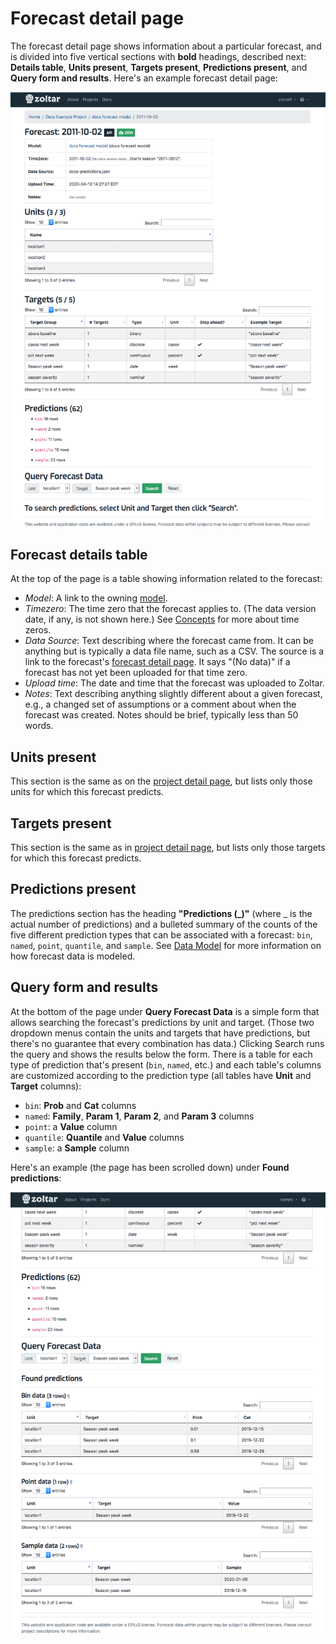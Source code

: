 # Forecast detail page

The forecast detail page shows information about a particular forecast, and is divided into five vertical sections with **bold** headings, described next: **Details table**, **Units present**, **Targets present**, **Predictions present**, and **Query form and results**. Here's an example forecast detail page: 

![Forecast detail page](img/forecast-detail-page.png "Forecast detail page")


## Forecast details table

At the top of the page is a table showing information related to the forecast:

- _Model_: A link to the owning [model](ModelDetailPage.md).
- _Timezero_: The time zero that the forecast applies to. (The data version date, if any, is not shown here.) See [Concepts](Concepts.md) for more about time zeros.
- _Data Source_: Text describing where the forecast came from. It can be anything but is typically a data file name, such as a CSV. The source is a link to the forecast's [forecast detail page](ForecastDetailPage.md). It says "(No data)" if a forecast has not yet been uploaded for that time zero. 
- _Upload time_: The date and time that the forecast was uploaded to Zoltar.
- _Notes_: Text describing anything slightly different about a given forecast, e.g., a changed set of assumptions or a comment about when the forecast was created. Notes should be brief, typically less than 50 words.


## Units present

This section is the same as on the [project detail page](ProjectDetailPage.md), but lists only those units for which this forecast predicts.


## Targets present

This section is the same as in [project detail page](ProjectDetailPage.md), but lists only those targets for which this forecast predicts.


## Predictions present

The predictions section has the heading **"Predictions (_)"** (where _ is the actual number of predictions) and a bulleted summary of the counts of the five different prediction types that can be associated with a forecast: `bin`, `named`, `point`, `quantile`, and `sample`. See [Data Model](DataModel.md) for more information on how forecast data is modeled.


## Query form and results

At the bottom of the page under **Query Forecast Data** is a simple form that allows searching the forecast's predictions by unit and target. (Those two dropdown menus contain the units and targets that have predictions, but there's no guarantee that every combination has data.) Clicking Search runs the query and shows the results below the form. There is a table for each type of prediction that's present (`bin`, `named`, etc.) and each table's columns are customized according to the prediction type (all tables have **Unit** and **Target** columns):

- `bin`: **Prob** and **Cat** columns
- `named`: **Family**, **Param 1**, **Param 2**, and **Param 3** columns
- `point`: a **Value** column
- `quantile`: **Quantile** and **Value** columns
- `sample`: a **Sample** column


Here's an example (the page has been scrolled down) under **Found predictions**:

![Forecast detail page with query results](img/forecast-detail-page-query.png "Forecast detail page with query results")
